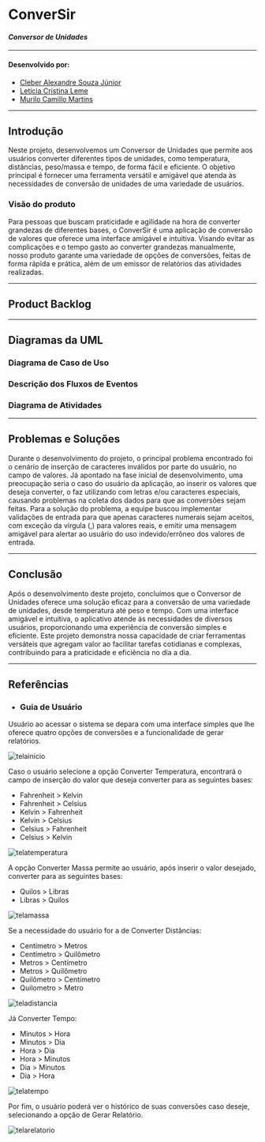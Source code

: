 # ConverSir

#### _Conversor de Unidades_

***
#### Desenvolvido por:
- [Cleber Alexandre Souza Júnior](https://github.com/SouzaCleber98)
- [Letícia Cristina Leme](https://github.com/leticiaaleme)
- [Murilo Camillo Martins](https://github.com/MuriloCamillo)
***
## Introdução
Neste projeto, desenvolvemos um Conversor de Unidades que permite aos usuários converter diferentes tipos de unidades, como temperatura, distâncias, peso/massa e tempo, de forma fácil e eficiente. O objetivo principal é fornecer uma ferramenta versátil e amigável que atenda às necessidades de conversão de unidades de uma variedade de usuários.
### Visão do produto
Para pessoas que buscam praticidade e agilidade na hora de converter grandezas de diferentes bases, o ConverSir é uma aplicação de conversão de valores que oferece uma interface amigável e intuitiva. Visando evitar as complicações e o tempo gasto ao converter grandezas manualmente, nosso produto garante uma variedade de opções de conversões, feitas de forma rápida e prática, além de um emissor de relatórios das atividades realizadas.
***

## Product Backlog

***
## Diagramas da UML

### Diagrama de Caso de Uso

### Descrição dos Fluxos de Eventos

### Diagrama de Atividades

***

## Problemas e Soluções
Durante o desenvolvimento do projeto, o principal problema encontrado foi o cenário de inserção de caracteres inválidos por parte do usuário, no campo de valores. Já apontado na fase inicial de desenvolvimento, uma preocupação seria o caso do usuário da aplicação, ao inserir os valores que deseja converter, o faz utilizando com letras e/ou caracteres especiais, causando problemas na coleta dos dados para que as conversões sejam feitas.
Para a solução do problema, a equipe buscou implementar validações de entrada para que apenas caracteres numerais sejam aceitos, com exceção da vírgula (,) para valores reais, e emitir uma mensagem amigável para alertar ao usuário do uso indevido/errôneo dos valores de entrada.
***

## Conclusão
Após o desenvolvimento deste projeto, concluímos que o Conversor de Unidades oferece uma solução eficaz para a conversão de uma variedade de unidades, desde temperatura até peso e tempo. Com uma interface amigável e intuitiva, o aplicativo atende às necessidades de diversos usuários, proporcionando uma experiência de conversão simples e eficiente. Este projeto demonstra nossa capacidade de criar ferramentas versáteis que agregam valor ao facilitar tarefas cotidianas e complexas, contribuindo para a praticidade e eficiência no dia a dia.
***

## Referências

- ### Guia de Usuário

Usuário ao acessar o sistema se depara com uma interface simples que lhe oferece quatro opções de conversões e a funcionalidade de gerar relatórios.

![telainicio](https://github.com/leticiaaleme/projeto-conversir/blob/main/assets/telainicio.png)

Caso o usuário selecione a opção Converter Temperatura, encontrará o campo de inserção do valor que deseja converter para as seguintes bases:
- Fahrenheit > Kelvin
- Fahrenheit > Celsius
- Kelvin > Fahrenheit
- Kelvin > Celsius
- Celsius > Fahrenheit
- Celsius > Kelvin

![telatemperatura](https://github.com/leticiaaleme/projeto-conversir/blob/main/assets/telatemperatura.png)

A opção Converter Massa permite ao usuário, após inserir o valor desejado, converter para as seguintes bases:
- Quilos > Libras
- Libras > Quilos

![telamassa](https://github.com/leticiaaleme/projeto-conversir/blob/main/assets/telamassa.png)

Se a necessidade do usuário for a de Converter Distâncias:
- Centímetro > Metros
- Centímetro > Quilômetro
- Metros > Centímetro
- Metros > Quilômetro
- Quilômetro > Centímetro
- Quilometro > Metro

![teladistancia](https://github.com/leticiaaleme/projeto-conversir/blob/main/assets/teladistancia.png)

Já Converter Tempo:
- Minutos > Hora
- Minutos > Dia
- Hora > Dia
- Hora > Minutos
- Dia > Minutos
- Dia > Hora

![telatempo](https://github.com/leticiaaleme/projeto-conversir/blob/main/assets/telatempo.png)

Por fim, o usuário poderá ver o histórico de suas conversões caso deseje, selecionando a opção de Gerar Relatório.

![telarelatorio](https://github.com/leticiaaleme/projeto-conversir/blob/main/assets/telarelatorio.png)
